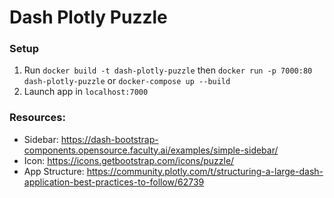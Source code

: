 # Dash Plotly Puzzle

### Setup
1. Run `docker build -t dash-plotly-puzzle` then `docker run -p 7000:80 dash-plotly-puzzle` or `docker-compose up --build`
2. Launch app in `localhost:7000`

### Resources:
- Sidebar: https://dash-bootstrap-components.opensource.faculty.ai/examples/simple-sidebar/
- Icon: https://icons.getbootstrap.com/icons/puzzle/
- App Structure: https://community.plotly.com/t/structuring-a-large-dash-application-best-practices-to-follow/62739

